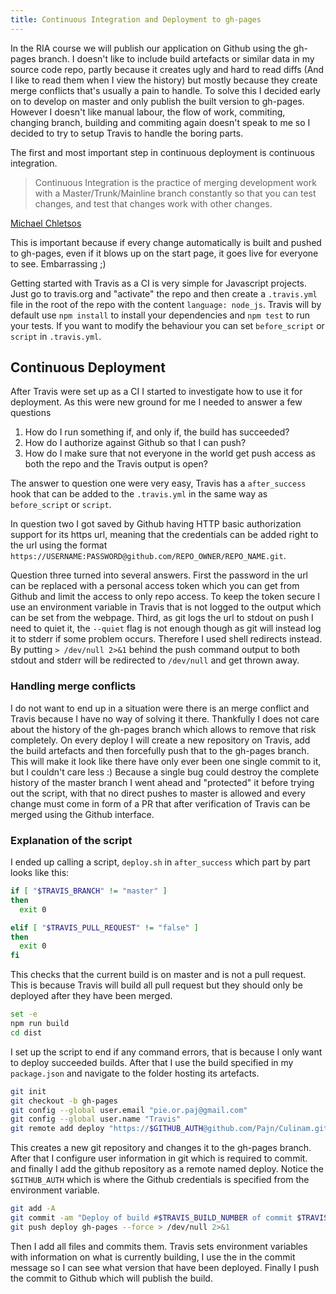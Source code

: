 ```yaml
---
title: Continuous Integration and Deployment to gh-pages
---
```

In the RIA course we will publish our application on Github using the gh-pages branch. I doesn't like to include build artefacts or similar data in my source code repo, partly because it creates ugly and hard to read diffs (And I like to read them when I view the history) but mostly because they create merge conflicts that's usually a pain to handle. To solve this I decided early on to develop on master and only publish the built version to gh-pages. However I doesn't like manual labour, the flow of work, commiting, changing branch, building and commiting again doesn't speak to me so I decided to try to setup Travis to handle the boring parts.

The first and most important step in continuous deployment is continuous integration.

>Continuous Integration is the practice of merging development work with a Master/Trunk/Mainline branch constantly so that you can test changes, and test that changes work with other changes.
>
[Michael Chletsos](http://blog.assembla.com/AssemblaBlog/tabid/12618/bid/92411/Continuous-Delivery-vs-Continuous-Deployment-vs-Continuous-Integration-Wait-huh.aspx)

This is important because if every change automatically is built and pushed to gh-pages, even if it blows up on the start page, it goes live for everyone to see. Embarrassing ;)

Getting started with Travis as a CI is very simple for Javascript projects. Just go to travis.org and "activate" the repo and then create a `.travis.yml` file in the root of the repo with the content `language: node_js`.
Travis will by default use `npm install` to install your dependencies and `npm test` to run your tests. If you want to modify the behaviour you can set `before_script` or `script` in `.travis.yml`.

## Continuous Deployment
After Travis were set up as a CI I started to investigate how to use it for deployment. As this were new ground for me I needed to answer a few questions

1. How do I run something if, and only if, the build has succeeded?
2. How do I authorize against Github so that I can push?
3. How do I make sure that not everyone in the world get push access as both the repo and the Travis output is open?

The answer to question one were very easy, Travis has a `after_success` hook that can be added to the `.travis.yml` in the same way as `before_script` or `script`.

In question two I got saved by Github having HTTP basic authorization support for its https url, meaning that the credentials can be added right to the url using the format `https://USERNAME:PASSWORD@github.com/REPO_OWNER/REPO_NAME.git`.

Question three turned into several answers. First the password in the url can be replaced with a personal access token which you can get from Github and limit the access to only repo access. To keep the token secure I use an environment variable in Travis that is not logged to the output which can be set from the webpage.
Third, as git logs the url to stdout on push I need to quiet it, the `--quiet` flag is not enough though as git will instead log it to stderr if some problem occurs. Therefore I used shell redirects instead. By putting `> /dev/null 2>&1` behind the push command output to both stdout and stderr will be redirected to `/dev/null` and get thrown away.

### Handling merge conflicts
I do not want to end up in a situation were there is an merge conflict and Travis because I have no way of solving it there.
Thankfully I does not care about the history of the gh-pages branch which allows to remove that risk completely.
On every deploy I will create a new repository on Travis, add the build artefacts and then forcefully push that to the gh-pages branch. This will make it look like there have only ever been one single commit to it, but I couldn't care less :)
Because a single bug could destroy the complete history of the master branch I went ahead and "protected" it before trying out the script, with that no direct pushes to master is allowed and every change must come in form of a PR that after verification of Travis can be merged using the Github interface.

### Explanation of the script
I ended up calling a script, `deploy.sh` in `after_success` which part by part looks like this:
```bash
if [ "$TRAVIS_BRANCH" != "master" ]
then
  exit 0

elif [ "$TRAVIS_PULL_REQUEST" != "false" ]
then
  exit 0
fi
```
This checks that the current build is on master and is not a pull request. This is because Travis will build all pull request but they should only be deployed after they have been merged.

```bash
set -e
npm run build
cd dist
```
I set up the script to end if any command errors, that is because I only want to deploy succeeded builds. After that I use the build specified in my `package.json` and navigate to the folder hosting its artefacts.

```bash
git init
git checkout -b gh-pages
git config --global user.email "pie.or.paj@gmail.com"
git config --global user.name "Travis"
git remote add deploy "https://$GITHUB_AUTH@github.com/Pajn/Culinam.git"
```
This creates a new git repository and changes it to the gh-pages branch. After that I configure user information in git which is required to commit. and finally I add the github repository as a remote named deploy. Notice the `$GITHUB_AUTH` which is where the Github credentials is specified from the environment variable.

```bash
git add -A
git commit -am "Deploy of build #$TRAVIS_BUILD_NUMBER of commit $TRAVIS_COMMIT"
git push deploy gh-pages --force > /dev/null 2>&1
```
Then I add all files and commits them. Travis sets environment variables with information on what is currently building, I use the in the commit message so I can see what version that have been deployed.
Finally I push the commit to Github which will publish the build.
